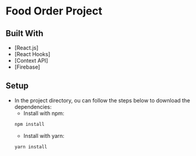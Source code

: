 
# Food Order Project



## Built With

- [React.js]
- [React Hooks]
- [Context API]
- [Firebase]



## Setup

- In the project directory, ou can follow the steps below to download the dependencies:
  - Install with npm:
  ```sh
  npm install
  ```
  - Install with yarn:
  ```sh
  yarn install
  ```
